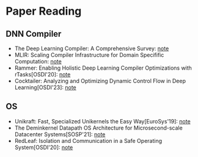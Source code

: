 # Paper Reading

## DNN Compiler

- The Deep Learning Compiler: A Comprehensive Survey: [note](https://github.com/KuangjuX/paper-reading/issues/15)
- MLIR: Scaling Compiler Infrastructure for Domain Specifific Computation: [note](https://github.com/KuangjuX/system-notes/blob/main/paper-notes/ai-compiler/MLIR-Scaling-Compiler-Infrastructure-for-Domain-Specific-Computation.md)
- Rammer: Enabling Holistic Deep Learning Compiler Optimizations with rTasks[OSDI'20]: [note](https://github.com/KuangjuX/paper-reading/issues/22)
- Cocktailer: Analyzing and Optimizing Dynamic Control Flow in Deep Learning[OSDI'23]: [note](https://github.com/KuangjuX/paper-reading/issues/21)

## OS

- Unikraft: Fast, Specialized Unikernels the Easy Way[EuroSys'19]: [note](https://github.com/KuangjuX/paper-reading/issues/9)
- The Deminkernel Datapath OS Architecture for Microsecond-scale Datacenter Systems[SOSP'21]: [note](https://github.com/KuangjuX/system-notes/blob/main/paper-notes/os/Demikernel.md)
- RedLeaf: Isolation and Communication in a Safe Operating System[OSDI'20]: [note](https://github.com/KuangjuX/system-notes/blob/main/paper-notes/os/RedLeaf.md)

